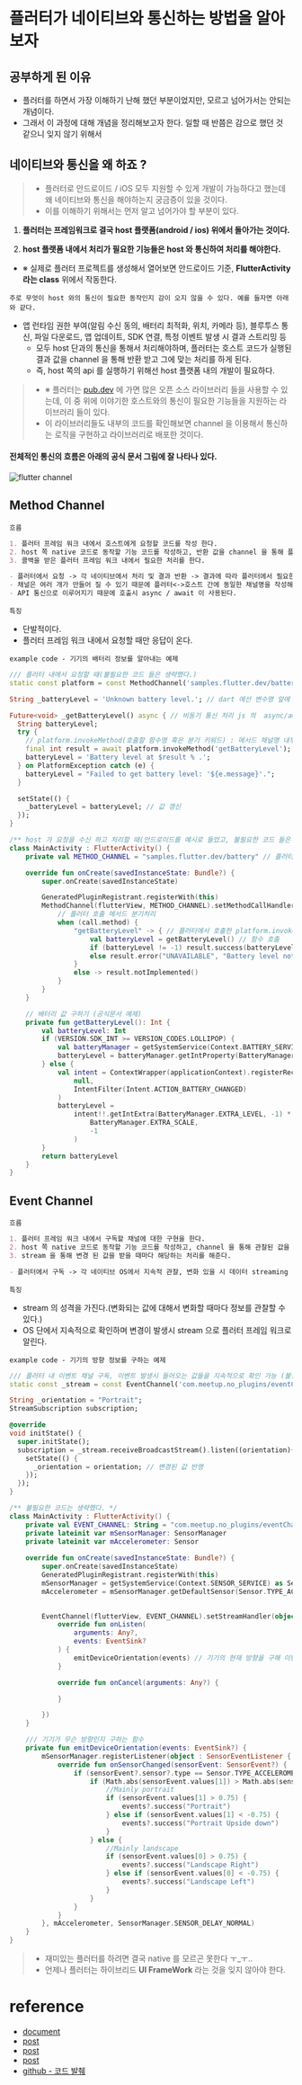 # 플러터가 네이티브와 통신하는 방법을 알아보자

## 공부하게 된 이유
- 플러터를 하면서 가장 이해하기 난해 했던 부분이었지만, 모르고 넘어가서는 안되는 개념이다.
- 그래서 이 과정에 대해 개념을 정리해보고자 한다. 일할 때 반쯤은 감으로 했던 것 같으니 잊지 않기 위해서

## 네이티브와 통신을 왜 하죠 ?

> - 플러터로 안드로이드 / iOS 모두 지원할 수 있게 개발이 가능하다고 했는데 왜 네이티브와 통신을 해야하는지 궁금증이 있을 것이다.
> - 이를 이해하기 위해서는 먼저 알고 넘어가야 할 부분이 있다.


1. **플러터는 프레임워크로 결국 host 플랫폼(android / ios) 위에서 돌아가는 것이다.**

2. **host 플랫폼 내에서 처리가 필요한 기능들은 host 와 통신하여 처리를 해야한다.**

- ※ 실제로 플러터 프로젝트를 생성해서 열어보면 안드로이드 기준, <b>FlutterActivity 라는 class</b> 위에서 작동한다.</span>


`주로 무엇이 host 와의 통신이 필요한 동작인지 감이 오지 않을 수 있다. 예를 들자면 아래와 같다.`

- 앱 런타임 권한 부여(알림 수신 동의, 배터리 최적화, 위치, 카메라 등), 블루투스 통신, 파일 다운로드, 앱 업데이트, SDK 연결, 특정 이벤트 발생 시 결과 스트리밍 등
    - 모두 host 단과의 통신을 통해서 처리해야하며, 플러터는 호스트 코드가 실행된 결과 값을 channel 을 통해 반환 받고 그에 맞는 처리를 하게 된다.
    - 즉, host 쪽의 api 를 실행하기 위해선 host 플랫폼 내의 개발이 필요하다.

> - ※ 플러터는 [pub.dev](https://pub.dev/) 에 가면 많은 오픈 소스 라이브러리 들을 사용할 수 있는데, 이 중 위에 이야기한 호스트와의 통신이 필요한 기능들을 지원하는 라이브러리 들이 있다.
> - 이 라이브러리들도 내부의 코드를 확인해보면 channel 을 이용해서 통신하는 로직을 구현하고 라이브러리로 배포한 것이다.

#### 전체적인 통신의 흐름은 아래의 공식 문서 그림에 잘 나타나 있다.

![flutter channel](https://user-images.githubusercontent.com/49216939/186885377-67200280-14da-4ef9-9cba-30681e7a490f.png)

## Method Channel
`흐름`

```markdown
1. 플러터 프레임 워크 내에서 호스트에게 요청할 코드를 작성 한다.
2. host 쪽 native 코드로 동작할 기능 코드를 작성하고, 반환 값을 channel 을 통해 플러터 프레임 워크에 콜백 보낸다.
3. 콜백을 받은 플러터 프레임 워크 내에서 필요한 처리를 한다.

- 플러터에서 요청 -> 각 네이티브에서 처리 및 결과 반환 -> 결과에 따라 플러터에서 필요한 처리 동작(UI 변경, 데이터 저장 등)
- 채널은 여러 개가 만들어 질 수 있기 때문에 플러터<->호스트 간에 동일한 채널명을 작성해야 정상적으로 동작한다.(채널이 id 값 같은 식별자 역할)
- API 통신으로 이루어지기 때문에 호출시 async / await 이 사용된다.
```

`특징`

- 단발적이다.
- 플러터 프레임 워크 내에서 요청할 때만 응답이 온다.

`example code - 기기의 배터리 정보를 알아내는 예제`
```dart
/// 플러터 내에서 요청할 때(불필요한 코드 들은 생략했다.)
static const platform = const MethodChannel('samples.flutter.dev/battery'); //메서드 채널명

String _batteryLevel = 'Unknown battery level.'; // dart 에선 변수명 앞에 '_' 붙이면 private 한정자로 동작

Future<void> _getBatteryLevel() async { // 비동기 통신 처리 js 의  async/await 처럼 동작한다.
  String batteryLevel;
  try {
    // platform.invokeMethod(호출할 함수명 혹은 분기 키워드) : 메서드 채널명 내부에 있는 getBatteryLevel 함수를 호출 하라는 요청
    final int result = await platform.invokeMethod('getBatteryLevel'); 
    batteryLevel = 'Battery level at $result % .';
  } on PlatformException catch (e) {
    batteryLevel = "Failed to get battery level: '${e.message}'.";
  }

  setState(() {
    _batteryLevel = batteryLevel; // 값 갱신
  });
}
```

```kotlin
/** host 가 요청을 수신 하고 처리할 때(안드로이드를 예시로 들었고, 불필요한 코드 들은 생략했다.) */
class MainActivity : FlutterActivity() {
    private val METHOD_CHANNEL = "samples.flutter.dev/battery" // 플러터에서 요청할 때 메서드 채널명과 일치

    override fun onCreate(savedInstanceState: Bundle?) {
        super.onCreate(savedInstanceState)

        GeneratedPluginRegistrant.registerWith(this)
        MethodChannel(flutterView, METHOD_CHANNEL).setMethodCallHandler { call, result ->
            // 플러터 호출 메서드 분기처리
            when (call.method) {
                "getBatteryLevel" -> { // 플러터에서 호출한 platform.invokeMethod() 코드로 이 분기를 타게 된다.
                    val batteryLevel = getBatteryLevel() // 함수 호출
                    if (batteryLevel != -1) result.success(batteryLevel) // 성공시 플러터로 콜백
                    else result.error("UNAVAILABLE", "Battery level not available.", null)
                }
                else -> result.notImplemented()
            }
        }
    }

    // 배터리 값 구하기 (공식문서 예제)
    private fun getBatteryLevel(): Int {
        val batteryLevel: Int
        if (VERSION.SDK_INT >= VERSION_CODES.LOLLIPOP) {
            val batteryManager = getSystemService(Context.BATTERY_SERVICE) as BatteryManager
            batteryLevel = batteryManager.getIntProperty(BatteryManager.BATTERY_PROPERTY_CAPACITY)
        } else {
            val intent = ContextWrapper(applicationContext).registerReceiver(
                null,
                IntentFilter(Intent.ACTION_BATTERY_CHANGED)
            )
            batteryLevel =
                intent!!.getIntExtra(BatteryManager.EXTRA_LEVEL, -1) * 100 / intent.getIntExtra(
                    BatteryManager.EXTRA_SCALE,
                    -1
                )
        }
        return batteryLevel
    }
}
```
## Event Channel

`흐름`

```markdown
1. 플러터 프레임 워크 내에서 구독할 채널에 대한 구현을 한다.
2. host 쪽 native 코드로 동작할 기능 코드를 작성하고, channel 을 통해 관찰된 값을 stream 한다.
3. stream 을 통해 변경 된 값을 받을 때마다 해당하는 처리를 해준다.

- 플러터에서 구독 -> 각 네이티브 OS에서 지속적 관찰, 변화 있을 시 데이터 streaming -> 결과에 따라 플러터에서 필요한 처리 동작(UI 변경, 데이터 저장 등)
```

`특징`

- stream 의 성격을 가진다.(변화되는 값에 대해서 변화할 때마다 정보를 관찰할 수 있다.)
- OS 단에서 지속적으로 확인하며 변경이 발생시 stream 으로 플러터 프레임 워크로 알린다.

`example code - 기기의 방향 정보를 구하는 예제`

```dart
/// 플러터 내 이벤트 채널 구독, 이벤트 발생시 들어오는 값들을 지속적으로 확인 가능 (불필요한 코드 들은 생략했다.)
static const _stream = const EventChannel('com.meetup.no_plugins/eventChannelDemo');

String _orientation = "Portrait";
StreamSubscription subscription;

@override
void initState() {
  super.initState();
  subscription = _stream.receiveBroadcastStream().listen((orientation){
    setState(() {
      _orientation = orientation; // 변경된 값 반영
    });
  });
}
```

```kotlin
/** 불필요한 코드는 생략했다. */
class MainActivity : FlutterActivity() {
    private val EVENT_CHANNEL: String = "com.meetup.no_plugins/eventChannelDemo"
    private lateinit var mSensorManager: SensorManager
    private lateinit var mAccelerometer: Sensor
    
    override fun onCreate(savedInstanceState: Bundle?) {
        super.onCreate(savedInstanceState)
        GeneratedPluginRegistrant.registerWith(this)
        mSensorManager = getSystemService(Context.SENSOR_SERVICE) as SensorManager
        mAccelerometer = mSensorManager.getDefaultSensor(Sensor.TYPE_ACCELEROMETER)

        
        EventChannel(flutterView, EVENT_CHANNEL).setStreamHandler(object : StreamHandler {
            override fun onListen(
                arguments: Any?,
                events: EventSink?
            ) {
                emitDeviceOrientation(events) // 기기의 현재 방향을 구해 이벤트 상태를 변경하여 알린다.
            }

            override fun onCancel(arguments: Any?) {

            }

        })
    }

    /// 기기가 무슨 방향인지 구하는 함수
    private fun emitDeviceOrientation(events: EventSink?) {
        mSensorManager.registerListener(object : SensorEventListener { // 기기 자체 센서의 리스너 api 를 이용해 값을 받는다.
            override fun onSensorChanged(sensorEvent: SensorEvent?) {
                if (sensorEvent?.sensor?.type == Sensor.TYPE_ACCELEROMETER) {
                    if (Math.abs(sensorEvent.values[1]) > Math.abs(sensorEvent.values[0])) {
                        //Mainly portrait
                        if (sensorEvent.values[1] > 0.75) {
                            events?.success("Portrait")
                        } else if (sensorEvent.values[1] < -0.75) {
                            events?.success("Portrait Upside down")
                        }
                    } else {
                        //Mainly landscape
                        if (sensorEvent.values[0] > 0.75) {
                            events?.success("Landscape Right")
                        } else if (sensorEvent.values[0] < -0.75) {
                            events?.success("Landscape Left")
                        }
                    }
                }
            }
        }, mAccelerometer, SensorManager.SENSOR_DELAY_NORMAL)
    }
}
```


> - 재미있는 플러터를 하려면 결국 native 를 모르곤 못한다 ㅜ_ㅜ..
> - 언제나 플러터는 하이브리드 **UI FrameWork** 라는 것을 잊지 않아야 한다. 


# reference
- [document](https://flutter-ko.dev/docs/development/platform-integration/platform-channels)
- [post](https://papabee.tistory.com/284)
- [post](https://inma06.tistory.com/112)
- [post](https://medium.com/@igaurab/event-channels-in-flutter-2b4d0db0ee4f)
- [github - 코드 발췌](https://github.com/SAGARSURI/NoPlugins/blob/master/lib/event_channel_page.dart)